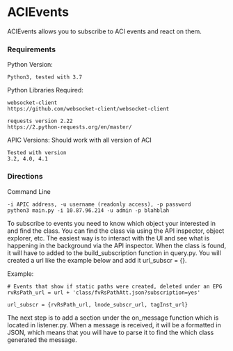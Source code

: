 # ACIEvents

ACIEvents allows you to subscribe to ACI events and react on them. 

### Requirements

Python Version:

    Python3, tested with 3.7

Python Libraries Required:

    websocket-client
    https://github.com/websocket-client/websocket-client
    
    requests version 2.22
    https://2.python-requests.org/en/master/


APIC Versions:
Should work with all version of ACI

    Tested with version
    3.2, 4.0, 4.1


### Directions

Command Line
    
    -i APIC address, -u username (readonly access), -p password
    python3 main.py -i 10.87.96.214 -u admin -p blahblah
    
To subscribe to events you need to know which object your interested in and find the class. You can find the 
class via using the API inspector, object explorer, etc. The easiest way is to interact with the UI and see 
what is happening in the background via the API inspector.  When the class is found, it will have to added to the
build_subscription function in query.py. You will created a url like the example below and add it url_subscr = {}.

Example: 

    # Events that show if static paths were created, deleted under an EPG
    rvRsPath_url = url + 'class/fvRsPathAtt.json?subscription=yes'
    
    url_subscr = {rvRsPath_url, lnode_subscr_url, tagInst_url}
    
    
The next step is to add a section under the on_message function which is located in listener.py. When a message is received, it
will be a formatted in JSON, which means that you will have to parse it to find the which class generated the message. 

